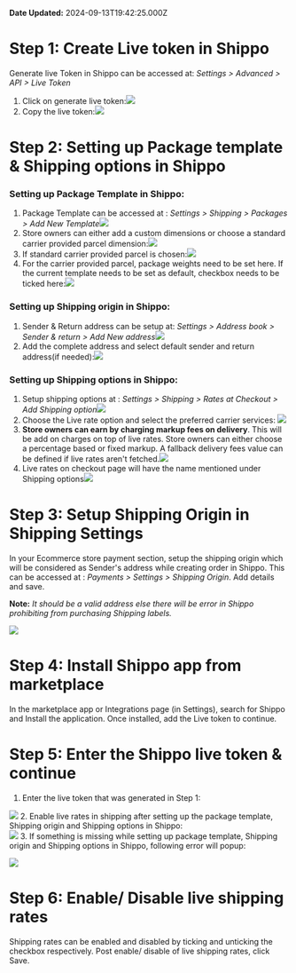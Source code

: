 **Date Updated:** 2024-09-13T19:42:25.000Z

#   

# Step 1: Create Live token in Shippo

Generate live Token in Shippo can be accessed at: _Settings > Advanced > API > Live Token_

1. Click on generate live token:![](https://s3.amazonaws.com/cdn.freshdesk.com/data/helpdesk/attachments/production/155031306280/original/UKPUtVdnqBnQjuDbRZy1wth6ne_LYu_MJg.jpeg?1724107619)
2. Copy the live token:![](https://s3.amazonaws.com/cdn.freshdesk.com/data/helpdesk/attachments/production/155031306276/original/2OS13zRiHnVR2fBi_mDa9wb6JChQy3ZDVQ.jpeg?1724107619)

# Step 2: Setting up Package template & Shipping options in Shippo

### **Setting up Package Template in Shippo:** 

1. Package Template can be accessed at : _Settings > Shipping > Packages > Add New Template_![](https://s3.amazonaws.com/cdn.freshdesk.com/data/helpdesk/attachments/production/155031306273/original/3lndX_6sYWU_Mci25DAI9z1ASDTRCW0cbg.jpeg?1724107618)
2. Store owners can either add a custom dimensions or choose a standard carrier provided parcel dimension:![](https://s3.amazonaws.com/cdn.freshdesk.com/data/helpdesk/attachments/production/155031306269/original/GnAEz-kElmkEQFjwplZrRgViuuoAGksgyw.jpeg?1724107619)
3. If standard carrier provided parcel is chosen:![](https://s3.amazonaws.com/cdn.freshdesk.com/data/helpdesk/attachments/production/155031306267/original/2CZ9p0FvLXVrxjLNy_N2ZCDI0y7xhSBfKQ.jpeg?1724107618)
4. For the carrier provided parcel, package weights need to be set here. If the current template needs to be set as default, checkbox needs to be ticked here:![](https://s3.amazonaws.com/cdn.freshdesk.com/data/helpdesk/attachments/production/155031306268/original/sOZEggUzbaXXhBbR4lm_shySudr5nB3ppQ.jpeg?1724107618)

### **Setting up Shipping origin in Shippo:** 

1. Sender & Return address can be setup at: _Settings > Address book > Sender & return > Add New address_![](https://s3.amazonaws.com/cdn.freshdesk.com/data/helpdesk/attachments/production/155031306279/original/sE5aOkSa7IZ6g5CPsjwJm1asqTwn-qpJiw.jpeg?1724107619)
2. Add the complete address and select default sender and return address(if needed):![](https://s3.amazonaws.com/cdn.freshdesk.com/data/helpdesk/attachments/production/155031306271/original/vjMu6fhsoCrfObjv3jUs_qynO-oX96TQ7w.jpeg?1724107619)

### **Setting up Shipping options in Shippo:** 

1. Setup shipping options at : _Settings > Shipping > Rates at Checkout > Add Shipping option_![](https://s3.amazonaws.com/cdn.freshdesk.com/data/helpdesk/attachments/production/155031306278/original/elDXW9yMYmLOfH1u-81W6DGMmfPW8bMMMw.jpeg?1724107619)
2. Choose the Live rate option and select the preferred carrier services: ![](https://s3.amazonaws.com/cdn.freshdesk.com/data/helpdesk/attachments/production/155031306277/original/7Rexr6I7sE3LZL8ncKHqzkdh8HsDrAXPbg.jpeg?1724107619)
3. **Store owners can earn by charging markup fees on delivery**. This will be add on charges on top of live rates. Store owners can either choose a percentage based or fixed markup. A fallback delivery fees value can be defined if live rates aren't fetched.![](https://s3.amazonaws.com/cdn.freshdesk.com/data/helpdesk/attachments/production/155031306272/original/_qH9MKX51RmtcfVo6JA_LbsimHZIBoTVxA.jpeg?1724107619)
4. Live rates on checkout page will have the name mentioned under Shipping options![](https://s3.amazonaws.com/cdn.freshdesk.com/data/helpdesk/attachments/production/155031306275/original/sc_M8Y0k7W4AJWniNHUSI61ZgrqOcSDCxg.jpeg?1724107619)

# Step 3: Setup Shipping Origin in Shipping Settings

In your Ecommerce store payment section, setup the shipping origin which will be considered as Sender's address while creating order in Shippo. This can be accessed at : _Payments > Settings > Shipping Origin_. Add details and save.

  
**Note:** _It should be a valid address else there will be error in Shippo prohibiting from purchasing Shipping labels._

  
![](https://s3.amazonaws.com/cdn.freshdesk.com/data/helpdesk/attachments/production/155031510354/original/-25uLIJxsSXvea0cnPc_QlFPX2wEwxIs0A.png?1724336225)

# Step 4: Install Shippo app from marketplace

In the marketplace app or Integrations page (in Settings), search for Shippo and Install the application. Once installed, add the Live token to continue.

  
# Step 5: Enter the Shippo live token & continue

1. Enter the live token that was generated in Step 1:  
    
![](https://s3.amazonaws.com/cdn.freshdesk.com/data/helpdesk/attachments/production/155031510646/original/4Kl-igCq0UwIEBwq1GhTWb_sHo1zy7EVCg.png?1724336377)
2. Enable live rates in shipping after setting up the package template, Shipping origin and Shipping options in Shippo:  
![](https://s3.amazonaws.com/cdn.freshdesk.com/data/helpdesk/attachments/production/155031510736/original/EzX9WcJFUNgZHEmbPpkhdWKGFmKGLd0Weg.png?1724336425)
3. If something is missing while setting up package template, Shipping origin and Shipping options in Shippo, following error will popup:  
    
![](https://s3.amazonaws.com/cdn.freshdesk.com/data/helpdesk/attachments/production/155031511338/original/zRJYAv6iFSCaJ5-B_yGraZql-U_OlOcHEw.png?1724336766)

##   

# Step 6: Enable/ Disable live shipping rates

Shipping rates can be enabled and disabled by ticking and unticking the checkbox respectively. Post enable/ disable of live shipping rates, click Save.

  